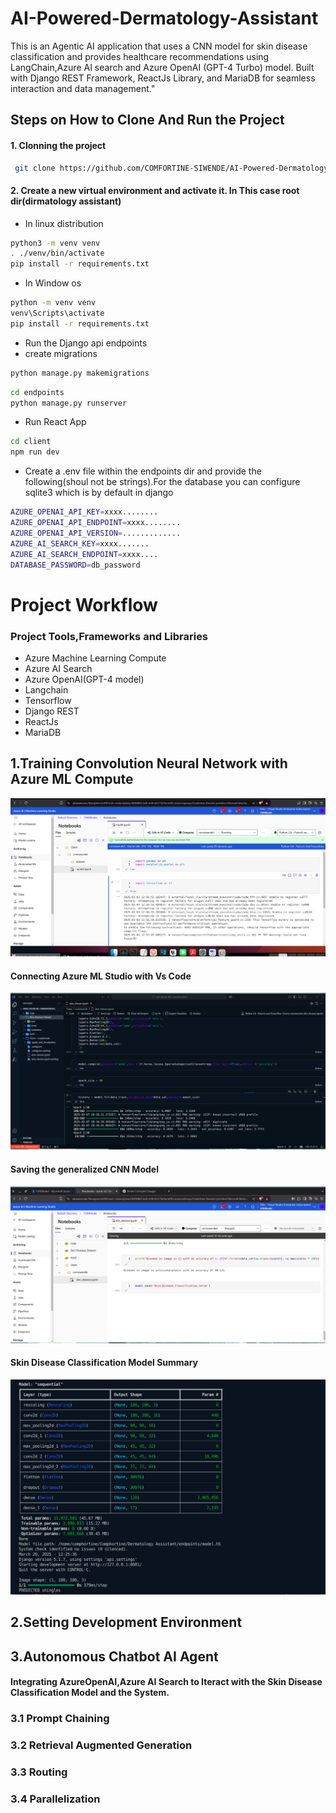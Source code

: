 # AI-Powered-Dermatology-Assistant

This is an Agentic AI application that uses a CNN model for skin disease classification and provides healthcare recommendations using LangChain,Azure AI search and Azure OpenAI (GPT-4 Turbo) model. Built with Django REST Framework, ReactJs Library, and MariaDB for seamless interaction and data management."

## Steps on How to Clone And Run the Project

#### 1. Clonning the project

```bash
 git clone https://github.com/COMFORTINE-SIWENDE/AI-Powered-Dermatology-Assistant.git
```

#### 2. Create a new virtual environment and activate it. In This case root dir(dirmatology assistant)

- In linux distribution

```bash
python3 -m venv venv
. ./venv/bin/activate
pip install -r requirements.txt
```

- In Window os

```bash
python -m venv venv
venv\Scripts\activate
pip install -r requirements.txt
```

- Run the Django api endpoints
- create migrations

```bash
python manage.py makemigrations
```

```bash
cd endpoints
python manage.py runserver
```

- Run React App

```bash
cd client
npm run dev
```

- Create a .env file within the endpoints dir and provide the following(shoul not be strings).For the database you can configure sqlite3 which is by default in django

```bash
AZURE_OPENAI_API_KEY=xxxx........
AZURE_OPENAI_API_ENDPOINT=xxxx........
AZURE_OPENAI_API_VERSION=.............
AZURE_AI_SEARCH_KEY=xxxx.......
AZURE_AI_SEARCH_ENDPOINT=xxxx....
DATABASE_PASSWORD=db_password
```

# Project Workflow

### Project Tools,Frameworks and Libraries

- Azure Machine Learning Compute
- Azure AI Search
- Azure OpenAI(GPT-4 model)
- Langchain
- Tensorflow
- Django REST
- ReactJs
- MariaDB

## 1.Training Convolution Neural Network with Azure ML Compute

![Azure ML Studio:](ai-hack-img/Azure-machine-learning-studio.png)

#### Connecting Azure ML Studio with Vs Code

![Connecting](ai-hack-img/azure-vs-code-model-training.png)

#### Saving the generalized CNN Model

![.](ai-hack-img/how-to-get-the-model.png)

#### Skin Disease Classification Model Summary

![Summary:](ai-hack-img/model-summary.png)

## 2.Setting Development Environment

## 3.Autonomous Chatbot AI Agent

#### Integrating AzureOpenAI,Azure AI Search to Iteract with the Skin Disease Classification Model and the System.

### 3.1 Prompt Chaining

### 3.2 Retrieval Augmented Generation

### 3.3 Routing

### 3.4 Parallelization
